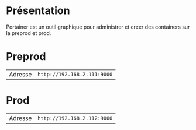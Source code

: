 # Présentation
Portainer est un outil graphique pour administrer et creer des containers sur la preprod et prod.

# Preprod
|                |                                        |
|----------------|----------------------------------------|
|Adresse         |`http://192.168.2.111:9000`             |

# Prod
|                |                                        |
|----------------|----------------------------------------|
|Adresse         |`http://192.168.2.112:9000`             |

